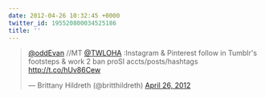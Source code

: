 ```yaml
---
date: 2012-04-26 10:32:45 +0000
twitter_id: 195520800034525186
title: ''
---
```


<blockquote class="twitter-tweet"><p lang="en" dir="ltr"><a href="https://twitter.com/oddEvan?ref_src=twsrc%5Etfw">@oddEvan</a> //MT <a href="https://twitter.com/TWLOHA?ref_src=twsrc%5Etfw">@TWLOHA</a> :Instagram &amp; Pinterest follow in Tumblr&#39;s footsteps &amp; work 2 ban proSI accts/posts/hashtags <a href="http://t.co/hUv86Cew">http://t.co/hUv86Cew</a></p>&mdash; Brittany Hildreth (@britthildreth) <a href="https://twitter.com/britthildreth/status/195520472027369472?ref_src=twsrc%5Etfw">April 26, 2012</a></blockquote>
<script async src="https://platform.twitter.com/widgets.js" charset="utf-8"></script>
